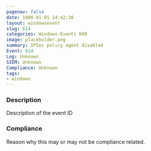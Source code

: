 ```yaml
---
pagenav: false
date: 1800-01-01 14:42:38
layout: windowsevent
slug: 614
categories: Windows-Events 600
image: placeholder.png
summary: IPSec policy agent disabled
Event: 614
Log: Unknown
SIEM: Unknown
Compliance: Unknown
tags:
- windows
---
```


### Description

Description of the event ID

### Compliance

Reason why this may or may not be compliance related.
